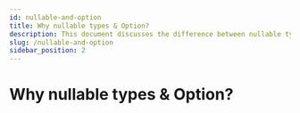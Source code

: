 ```yaml
---
id: nullable-and-option
title: Why nullable types & Option?
description: This document discusses the difference between nullable types and Option, and when to use each.
slug: /nullable-and-option
sidebar_position: 2
---
```


# Why nullable types & Option?
